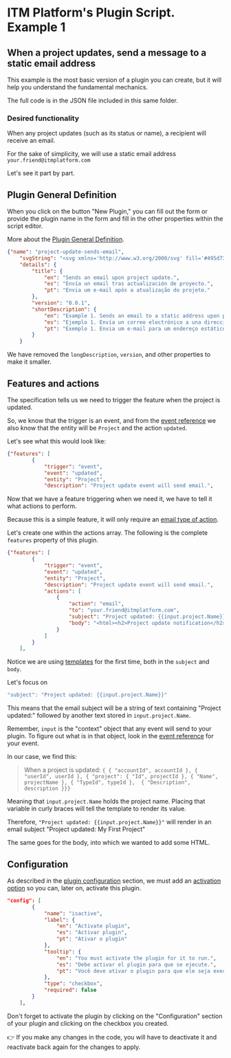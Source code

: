 # ITM Platform's Plugin Script. Example 1
## When a project updates, send a message to a static email address

This example is the most basic version of a plugin you can create, but it will help you understand the fundamental mechanics. 

The full code is in the JSON file included in this same folder.

### Desired functionality

When any project updates (such as its status or name), a recipient will receive an email.

For the sake of simplicity, we will use a static email address `your.friend@itmplatform.com`

Let's see it part by part.

## Plugin General Definition
When you click on the button "New Plugin," you can fill out the form or provide the plugin name in the form and fill in the other properties within the script editor.

More about the [Plugin General Definition](https://github.com/itmplatform/plugin-documentation#plugin-general-definition).

```json
{"name": "project-update-sends-email",
	"svgString": "<svg xmlns='http://www.w3.org/2000/svg' fill='#495d73' viewBox='0 0 640 512'><path d='M640 256c0 35.35-21.49 64-48 64c-32.43 0-31.72-32-55.64-32C522.9 288 512 298.9 512 312.4V416c0 17.67-14.33 32-32 32h-103.6C362.9 448 352 437.1 352 423.6C352 399.1 384 400.4 384 368c0-26.51-28.65-48-64-48s-64 21.49-64 48c0 32.43 32 31.72 32 55.64C288 437.1 277.1 448 263.6 448H160c-17.67 0-32-14.33-32-32V312.4C128 298.9 117.1 288 103.6 288C79.95 288 80.4 320 48 320c-26.51 0-47.1-28.65-47.1-64S21.49 191.1 48 191.1c32.43 0 31.72 32 55.64 32C117.1 223.1 128 213.1 128 199.6V95.1C128 78.33 142.3 63.1 160 63.1l103.6 0C277.1 63.1 288 74.9 288 88.36C288 112 256 111.6 256 143.1C256 170.5 284.7 192 320 192s64-21.49 64-48c0-32.43-32-31.72-32-55.64c0-13.45 10.91-24.36 24.36-24.36L480 63.1c17.67 0 32 14.33 32 32v103.6c0 13.45 10.91 24.36 24.36 24.36c23.69 0 23.24-32 55.64-32C618.5 191.1 640 220.7 640 256z'/></svg>",
	"details": {
		"title": {
			"en": "Sends an email upon project update.",
			"es": "Envía un email tras actualización de proyecto.",
			"pt": "Envia um e-mail após a atualização do projeto."
		},
		"version": "0.0.1",
		"shortDescription": {
			"en": "Example 1. Sends an email to a static address upon project update.",
			"es": "Ejemplo 1. Envía un correo electrónico a una dirección estática tras la actualización del proyecto.",
			"pt": "Exemplo 1. Envia um e-mail para um endereço estático após a atualização do projeto."
		}
	}
```
We have removed the `longDescription`, `version`, and other properties to make it smaller.

## Features and actions

The specification tells us we need to trigger the feature when the project is updated. 

So, we know that the trigger is an event, and from the [event reference](https://github.com/itmplatform/plugin-documentation#event-reference) we also know that the entity will be `Project` and the action `updated`.

Let's see what this would look like:
```json
{"features": [
		{
			"trigger": "event",
			"event": "updated",
			"entity": "Project",
			"description": "Project update event will send email.",

```
Now that we have a feature triggering when we need it, we have to tell it what actions to perform.

Because this is a simple feature, it will only require an [email type of action](https://github.com/itmplatform/plugin-documentation#action-email). 

Let's create one within the actions array. The following is the complete `features` property of this plugin.

```json
{"features": [
		{
			"trigger": "event",
			"event": "updated",
			"entity": "Project",
			"description": "Project update event will send email.",
			"actions": [
				{
					"action": "email",
					"to": "your.friend@itmplatform.com",
					"subject": "Project updated: {{input.project.Name}}",
					"body": "<html><h2>Project update notification</h2><p>{{input.project.Name}} was updated!</p></html>"
				}
			]
		}
	],
```
Notice we are using [templates](https://github.com/itmplatform/plugin-documentation#template-syntax) for the first time, both in the `subject` and `body`.

Let's focus on 
```js
"subject": "Project updated: {{input.project.Name}}"
```
This means that the email subject will be a string of text containing "Project updated:" followed by another text stored in `input.project.Name`.

Remember, `input` is the "context" object that any event will send to your plugin. To figure out what is in that object, look in the [event reference](https://github.com/itmplatform/plugin-documentation#event-reference) for your event. 

In our case, we find this:

> When a project is updated: ``` { { "accountId", accountId }, { "userId", userId }, { "project": { "Id", projectId }, { "Name", projectName }, { "TypeId", typeId },  { "Description", description }}} ```

Meaning that `input.project.Name` holds the project name. Placing that variable in curly braces will tell the template to render its value.

Therefore, `"Project updated: {{input.project.Name}}"` will render in an email subject "Project updated: My First Project"

The same goes for the body, into which we wanted to add some HTML.

## Configuration
As described in the [plugin configuration](https://github.com/itmplatform/plugin-documentation#plugin-configuration) section, we must add an [activation option](https://github.com/itmplatform/plugin-documentation#activate-the-plugin-name-isactive) so you can, later on, activate this plugin.

```json
"config": [
		{
			"name": "isactive",
			"label": {
				"en": "Activate plugin",
				"es": "Activar plugin",
				"pt": "Ativar o plugin"
			},
			"tooltip": {
				"en": "You must activate the plugin for it to run.",
				"es": "Debe activar el plugin para que se ejecute.",
				"pt": "Você deve ativar o plugin para que ele seja executado."
			},
			"type": "checkbox",
			"required": false
		}
	],
```

Don't forget to activate the plugin by clicking on the "Configuration" section of your plugin and clicking on the checkbox you created.

:point_right: If you make any changes in the code, you will have to deactivate it and reactivate back again for the changes to apply.

